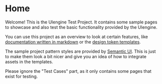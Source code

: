# Home

Welcome! This is the UIengine Test Project.
It contains some sample pages to showcase and also test the basic functionality provided by the UIengine.

You can use this project as an overview to look at certain features, like [documentation written in markdown](/test-project/documentation/getting-started/) or the [design token templates](/test-project/documentation/tokens/colors/).

The sample project pattern styles are provided by [Semantic UI](https://semantic-ui.com/).
This is just to make them look a bit nicer and give you an idea of how to integrate assets in the templates.

Please ignore the "Test Cases" part, as it only contains some pages that exist for testing.

